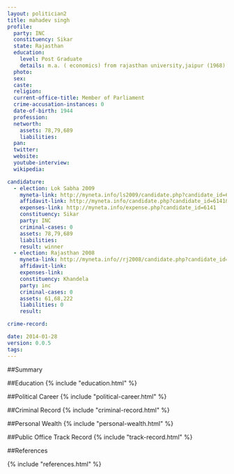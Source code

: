 ```yaml
---
layout: politician2
title: mahadev singh
profile: 
  party: INC
  constituency: Sikar
  state: Rajasthan
  education: 
    level: Post Graduate
    details: m.a. ( economics) from rajasthan university,jaipur (1968)
  photo: 
  sex: 
  caste: 
  religion: 
  current-office-title: Member of Parliament
  crime-accusation-instances: 0
  date-of-birth: 1944
  profession: 
  networth: 
    assets: 78,79,689
    liabilities: 
  pan: 
  twitter: 
  website: 
  youtube-interview: 
  wikipedia: 

candidature: 
  - election: Lok Sabha 2009
    myneta-link: http://myneta.info/ls2009/candidate.php?candidate_id=6141
    affidavit-link: http://myneta.info/candidate.php?candidate_id=6141&scan=original
    expenses-link: http://myneta.info/expense.php?candidate_id=6141
    constituency: Sikar 
    party: INC
    criminal-cases: 0
    assets: 78,79,689
    liabilities: 
    result: winner 
  - election: Rajasthan 2008
    myneta-link: http://myneta.info//rj2008/candidate.php?candidate_id=298
    affidavit-link: 
    expenses-link: 
    constituency: Khandela 
    party: inc
    criminal-cases: 0
    assets: 61,68,222
    liabilities: 0
    result:  

crime-record: 

date: 2014-01-28
version: 0.0.5
tags: 
---
```

##Summary


##Education
{% include "education.html" %}


##Political Career
{% include "political-career.html" %}


##Criminal Record
{% include "criminal-record.html" %}


##Personal Wealth
{% include "personal-wealth.html" %}


##Public Office Track Record
{% include "track-record.html" %}


##References


{% include "references.html" %}
